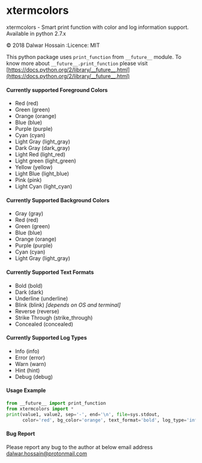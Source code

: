 # xtermcolors
xtermcolors - Smart print function with color and log information support.
Available in python 2.7.x

:copyright: 2018 Dalwar Hossain
:Licence: MIT

This python package uses `print_function` from `__future__` module. To know more about `__future__.print_function`
please visit [https://docs.python.org/2/library/__future__.html](https://docs.python.org/2/library/__future__.html)

#### Currently supported Foreground Colors
- Red (red)
- Green (green)
- Orange (orange)
- Blue (blue)
- Purple (purple)
- Cyan (cyan)
- Light Gray (light_gray)
- Dark Gray (dark_gray)
- Light Red (light_red)
- Light green (light_green)
- Yellow (yellow)
- Light Blue (light_blue)
- Pink (pink)
- Light Cyan (light_cyan)

#### Currently Supported Background Colors
- Gray (gray)
- Red (red)
- Green (green)
- Blue (blue)
- Orange (orange)
- Purple (purple)
- Cyan (cyan)
- Light Gray (light_gray)

#### Currently Supported Text Formats
- Bold (bold)
- Dark (dark)
- Underline (underline)
- Blink (blink) *\[depends on OS and terminal\]*
- Reverse (reverse)
- Strike Through (strike_through)
- Concealed (concealed)

#### Currently Supported Log Types
- Info (info)
- Error (error)
- Warn (warn)
- Hint (hint)
- Debug (debug)

#### Usage Example
```python
from __future__ import print_function
from xtermcolors import *
print(value1, value2, sep='-', end='\n', file=sys.stdout,
      color='red', bg_color='orange', text_format='bold', log_type='info')

```

#### Bug Report
Please report any bug to the author at below email address
dalwar.hossain@protonmail.com